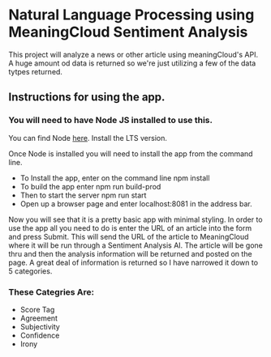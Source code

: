 # Natural Language Processing using MeaningCloud Sentiment Analysis

This project will analyze a news or other article using meaningCloud's API. A huge amount od data is returned so we're just utilizing a few of the data tytpes returned.


## Instructions for using the app.
### You will need to have Node JS installed to use this.
You can find Node [here](https://nodejs.org/en/).
Install the LTS version.

Once Node is installed you will need to install the app from the command line.
* To Install the app, enter on the command line   npm install 
* To build the app enter    npm run build-prod
* Then to start the server  npm run start
* Open up a browser page and enter localhost:8081 in the address bar.

Now you will see that it is a pretty basic app with minimal styling. In order to use the app all you need to do is enter
the URL of an article into the form and press Submit. This will send the URL of the article to MeaningCloud
where it will be run through a Sentiment Analysis AI. The article will be gone thru and then the analysis information will be returned
and posted on the page. A great deal of information is returned so I have narrowed it down to 5 categories.

### These Categries Are:
* Score Tag
* Agreement
* Subjectivity
* Confidence
* Irony
